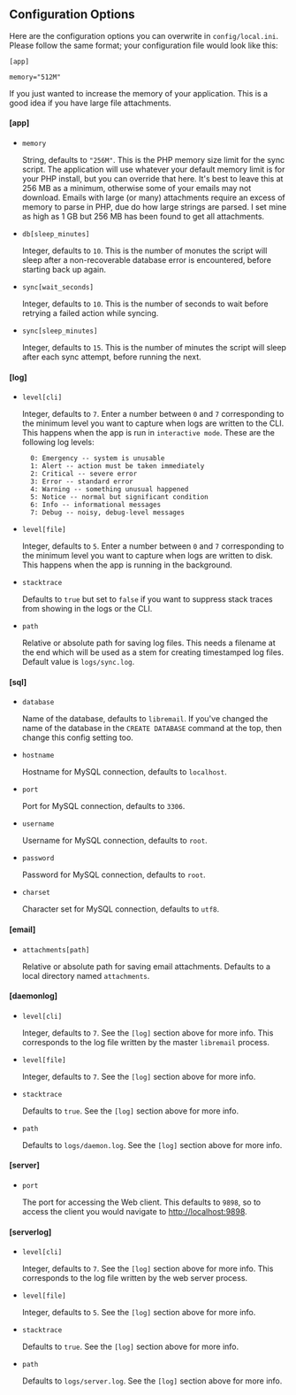 ## Configuration Options

Here are the configuration options you can overwrite in `config/local.ini`. Please follow the same format; your configuration file would look like this:

```
[app]

memory="512M"
```

If you just wanted to increase the memory of your application. This is a good idea if you have large file attachments.

#### [app]

* `memory`

  String, defaults to `"256M"`. This is the PHP memory size limit for the
  sync script. The application will use whatever your default memory limit
  is for your PHP install, but you can override that here. It's best to
  leave this at 256 MB as a minimum, otherwise some of your emails may not
  download. Emails with large (or many) attachments require an excess of
  memory to parse in PHP, due do how large strings are parsed. I set mine
  as high as 1 GB but 256 MB has been found to get all attachments.

* `db[sleep_minutes]`

  Integer, defaults to `10`. This is the number of monutes the script will
  sleep after a non-recoverable database error is encountered, before
  starting back up again.

* `sync[wait_seconds]`

  Integer, defaults to `10`. This is the number of seconds to wait before
  retrying a failed action while syncing.

* `sync[sleep_minutes]`

  Integer, defaults to `15`. This is the number of minutes the script will
  sleep after each sync attempt, before running the next.

#### [log]

* `level[cli]`

  Integer, defaults to `7`. Enter a number between `0` and `7` corresponding to
the minimum level you want to capture when logs are written to the CLI. This
happens when the app is run in `interactive mode`. These are the following log
levels:

        0: Emergency -- system is unusable
        1: Alert -- action must be taken immediately
        2: Critical -- severe error
        3: Error -- standard error
        4: Warning -- something unusual happened
        5: Notice -- normal but significant condition
        6: Info -- informational messages
        7: Debug -- noisy, debug-level messages

* `level[file]`

  Integer, defaults to `5`. Enter a number between `0` and `7` corresponding to
the minimum level you want to capture when logs are written to disk. This
happens when the app is running in the background.

* `stacktrace`

  Defaults to `true` but set to `false` if you want to suppress stack traces
  from showing in the logs or the CLI.

* `path`

  Relative or absolute path for saving log files. This needs a filename at the
  end which will be used as a stem for creating timestamped log files. Default
  value is `logs/sync.log`.

#### [sql]

* `database`

  Name of the database, defaults to `libremail`. If you've changed the name of
  the database in the `CREATE DATABASE` command at the top, then change this
  config setting too.

* `hostname`

  Hostname for MySQL connection, defaults to `localhost`.

* `port`

  Port for MySQL connection, defaults to `3306`.

* `username`

  Username for MySQL connection, defaults to `root`.

* `password`

  Password for MySQL connection, defaults to `root`.

* `charset`

  Character set for MySQL connection, defaults to `utf8`.

#### [email]

* `attachments[path]`

  Relative or absolute path for saving email attachments. Defaults to a local
directory named `attachments`.

#### [daemonlog]

* `level[cli]`

  Integer, defaults to `7`. See the `[log]` section above for more info.
  This corresponds to the log file written by the master `libremail`
  process.

* `level[file]`

  Integer, defaults to `7`. See the `[log]` section above for more info.

* `stacktrace`

  Defaults to `true`. See the `[log]` section above for more info.

* `path`

  Defaults to `logs/daemon.log`. See the `[log]` section above for more
  info.

#### [server]

* `port`

  The port for accessing the Web client. This defaults to `9898`, so to
  access the client you would navigate to
  [http://localhost:9898]([http://localhost:9898]).

#### [serverlog]

* `level[cli]`

  Integer, defaults to `7`. See the `[log]` section above for more info.
  This corresponds to the log file written by the web server process.

* `level[file]`

  Integer, defaults to `5`. See the `[log]` section above for more info.

* `stacktrace`

  Defaults to `true`. See the `[log]` section above for more info.

* `path`

  Defaults to `logs/server.log`. See the `[log]` section above for more
  info.